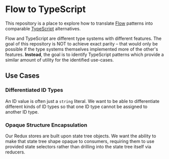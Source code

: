 # Flow to TypeScript

This repository is a place to explore how to translate [Flow](https://flow.org)
patterns into comparable [TypeScript](https://www.typescriptlang.org) alternatives.

Flow and TypeScript are different type systems with different features. The goal
of this repository is NOT to achieve exact parity – that would only be possible
if the type systems themselves implemented more of the other's features.
**Instead**, the goal is to identify TypeScript patterns which provide a similar
amount of utility for the identified use-cases.

## Use Cases

### Differentiated ID Types

An ID value is often just a `string` literal. We want to be able to differentiate
different kinds of ID types so that one ID type cannot be assigned to another
ID type.

### Opaque Structure Encapsulation

Our Redux stores are built upon state tree objects. We want the ability to make
that state tree shape opaque to consumers, requiring them to use provided state
selectors rather than drilling into the state tree itself via reducers.
